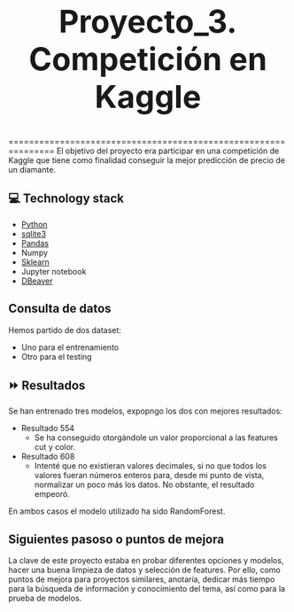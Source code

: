 # **<h1 align="center">Proyecto_3. Competición en Kaggle</h1>**
===============================================================
El objetivo del proyecto era participar en una competición de Kaggle que tiene como finalidad conseguir la mejor predicción de precio de un diamante.

💻 **Technology stack**
-----------------------
- [Python](https://docs.python.org/3.7/l)
- [sqlite3](https://www.sqlite.org/index.html)
- [Pandas](https://pandas.pydata.org/)
- Numpy
- [Sklearn](https://scikit-learn.org/stable/)
- Jupyter notebook
- [DBeaver](https://dbeaver.io/)

**Consulta de datos**
-----------------------
Hemos partido de dos dataset:
- Uno para el entrenamiento
- Otro para el testing

⏩ **Resultados**
-----------------------
Se han entrenado tres modelos, expopngo los dos con mejores resultados:
- Resultado 554
  - Se ha conseguido otorgándole un valor proporcional a las features cut y color.  
- Resultado 608
  - Intenté que no existieran valores decimales, si no que todos los valores fueran números enteros para, desde mi punto de vista, normalizar un poco más los datos. No obstante, el resultado empeoró.

En ambos casos el modelo utilizado ha sido RandomForest.

**Siguientes pasoso o puntos de mejora**
-----------------------------------------
La clave de este proyecto estaba en probar diferentes opciones y modelos, hacer una buena limpieza de datos y selección de features. Por ello, como puntos de mejora para proyectos similares, anotaría, dedicar más tiempo para la búsqueda de información y conocimiento del tema, así como para la prueba de modelos.
